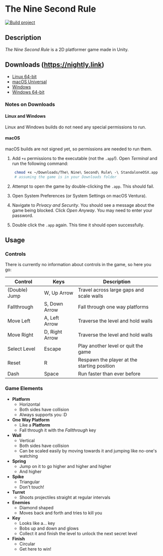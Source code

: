 # The Nine Second Rule

[![Build project](https://github.com/notangoose/The-Nine-Second-Rule/actions/workflows/main.yml/badge.svg?branch=main)](https://github.com/notangoose/The-Nine-Second-Rule/actions/workflows/main.yml)

## Description

_The Nine Second Rule_ is a 2D platformer game made in Unity.

## Downloads (<https://nightly.link>)

- [Linux 64-bit](https://nightly.link/notangoose/The-Nine-Second-Rule/workflows/main/main/Build-StandaloneLinux64.zip)
- [macOS Universal](https://nightly.link/notangoose/The-Nine-Second-Rule/workflows/main/main/Build-StandaloneOSX.zip)
- [Windows](https://nightly.link/notangoose/The-Nine-Second-Rule/workflows/main/main/Build-StandaloneWindows.zip)
- [Windows 64-bit](https://nightly.link/notangoose/The-Nine-Second-Rule/workflows/main/main/Build-StandaloneWindows64.zip)

### Notes on Downloads

#### Linux and Windows

Linux and Windows builds do not need any special permissions to run.

#### macOS

macOS builds are not signed yet, so permissions are needed to run them.

1. Add `+x` permissions to the executable (not the `.app`!). Open _Terminal_ and run the following command:

   ```bash
    chmod +x ~/Downloads/The\ Nine\ Second\ Rule\ -\ StandaloneOSX.app/Contents/MacOS/The\ Nine\ Second\ Rule
    # assuming the game is in your Downloads folder
   ```

2. Attempt to open the game by double-clicking the `.app`. This should fail.
3. Open System Preferences (or System Settings on macOS Ventura).
4. Navigate to _Privacy and Security_. You should see a message about the game being blocked. Click _Open Anyway_. You may need to enter your password.
5. Double click the `.app` again. This time it should open successfully.

## Usage

### Controls

There is currently no information about controls in the game, so here you go:

| Control       | Keys           | Description                                 |
| ------------- | -------------- | ------------------------------------------- |
| (Double) Jump | W, Up Arrow    | Travel across large gaps and scale walls    |
| Fallthrough   | S, Down Arrow  | Fall through one way platforms              |
| Move Left     | A, Left Arrow  | Traverse the level and hold walls           |
| Move Right    | D, Right Arrow | Traverse the level and hold walls           |
| Select Level  | Escape         | Play another level or quit the game         |
| Reset         | R              | Respawn the player at the starting position |
| Dash          | Space          | Run faster than ever before                 |

### Game Elements

- **Platform**
  - Horizontal
  - Both sides have collision
  - Always supports you :D
- **One Way Platform**
  - Like a **Platform**
  - Fall through it with the _Fallthrough_ key
- **Wall**
  - Vertical
  - Both sides have collision
  - Can be scaled easily by moving towards it and jumping like no-one's watching
- **Spring**
  - Jump on it to go higher and higher and higher
  - And higher
- **Spike**
  - Triangular
  - Don't touch!
- **Turret**
  - Shoots projectiles straight at regular intervals
- **Enemies**
  - Diamond shaped
  - Moves back and forth and tries to kill you
- **Key**
  - Looks like a... key
  - Bobs up and down and glows
  - Collect it and finish the level to unlock the next secret level
- **Finish**
  - Circular
  - Get here to win!
